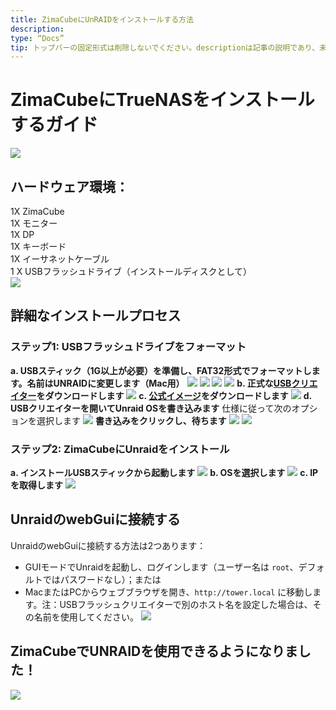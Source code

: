 ```yaml
---
title: ZimaCubeにUnRAIDをインストールする方法
description:
type: “Docs”
tip: トップバーの固定形式は削除しないでください。descriptionは記事の説明であり、未記入の場合は内容の最初の段落を切り取ります。
---
```

# ZimaCubeにTrueNASをインストールするガイド
![](https://manage.icewhale.io/api/static/docs/1727249736896_image.png)
## ハードウェア環境：
1X ZimaCube  
1X モニター  
1X DP  
1X キーボード  
1X イーサネットケーブル  
1 X USBフラッシュドライブ（インストールディスクとして）  
![](https://manage.icewhale.io/api/static/docs/1727249911617_image.png)
## 詳細なインストールプロセス
### ステップ1: USBフラッシュドライブをフォーマット
**a. USBスティック（1G以上が必要）を準備し、FAT32形式でフォーマットします。名前はUNRAIDに変更します（Mac用）**
![](https://manage.icewhale.io/api/static/docs/1727249967953_image.png)
![](https://manage.icewhale.io/api/static/docs/1727249974644_image.png)
![](https://manage.icewhale.io/api/static/docs/1727249981977_image.png)
![](https://manage.icewhale.io/api/static/docs/1727249988198_image.png)
**b. 正式な[USBクリエイター](https://unraid.net/download)をダウンロードします**
![](https://manage.icewhale.io/api/static/docs/1727250152598_image.png)
**c. [公式イメージ](https://unraid.net/download)をダウンロードします**
![](https://manage.icewhale.io/api/static/docs/1727250193523_image.png)
**d. USBクリエイターを開いてUnraid OSを書き込みます**
仕様に従って次のオプションを選択します
![](https://manage.icewhale.io/api/static/docs/1727250248143_image.png)
**書き込みをクリックし、待ちます**
![](https://manage.icewhale.io/api/static/docs/1727250272215_image.png)
![](https://manage.icewhale.io/api/static/docs/1727250278309_image.png)
### ステップ2: ZimaCubeにUnraidをインストール
**a. インストールUSBスティックから起動します**
![](https://manage.icewhale.io/api/static/docs/1727250302063_image.png)
**b. OSを選択します**
![](https://manage.icewhale.io/api/static/docs/1727250317388_image.png)
**c. IPを取得します**
![](https://manage.icewhale.io/api/static/docs/1727250333338_image.png)
## UnraidのwebGuiに接続する
UnraidのwebGuiに接続する方法は2つあります：
  - GUIモードでUnraidを起動し、ログインします（ユーザー名は `root`、デフォルトではパスワードなし）；または
  - MacまたはPCからウェブブラウザを開き、`http://tower.local` に移動します。注：USBフラッシュクリエイターで別のホスト名を設定した場合は、その名前を使用してください。
![](https://manage.icewhale.io/api/static/docs/1727250410689_image.png)
## ZimaCubeでUNRAIDを使用できるようになりました！
![](https://manage.icewhale.io/api/static/docs/1727250432285_image.png)